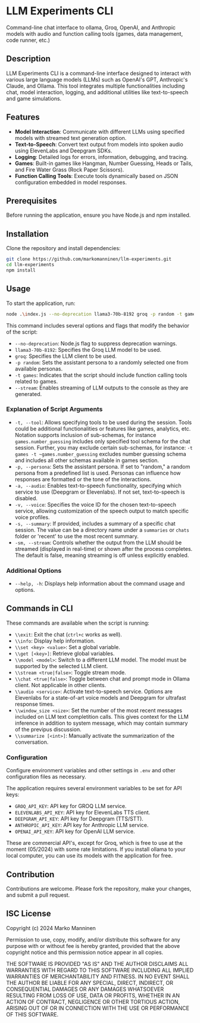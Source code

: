 # LLM Experiments CLI

Command-line chat interface to ollama, Groq, OpenAI, and Anthropic models with audio and function calling tools (games, data management, code runner, etc.)

## Description

LLM Experiments CLI is a command-line interface designed to interact with various large language models (LLMs) such as OpenAI's GPT, Anthropic's Claude, and Ollama. This tool integrates multiple functionalities including chat, model interaction, logging, and additional utilities like text-to-speech and game simulations.

## Features

- **Model Interaction**: Communicate with different LLMs using specified models with streamed text generation option.
- **Text-to-Speech**: Convert text output from models into spoken audio using ElevenLabs and Deepgram SDKs.
- **Logging**: Detailed logs for errors, information, debugging, and tracing.
- **Games**: Built-in games like Hangman, Number Guessing, Heads or Tails, and Fire Water Grass (Rock Paper Scissors).
- **Function Calling Tools**: Execute tools dynamically based on JSON configuration embedded in model responses.

## Prerequisites

Before running the application, ensure you have Node.js and npm installed.

## Installation

Clone the repository and install dependencies:

```bash
git clone https://github.com/markomanninen/llm-experiments.git
cd llm-experiments
npm install
```

## Usage

To start the application, run:

```bash
node .\index.js --no-deprecation llama3-70b-8192 groq -p random -t games --stream
```

This command includes several options and flags that modify the behavior of the script:

- `--no-deprecation`: Node.js flag to suppress deprecation warnings.
- `llama3-70b-8192`: Specifies the Groq LLM model to be used.
- `groq`: Specifies the LLM client to be used.
- `-p random`: Sets the assistant persona to a randomly selected one from available personas.
- `-t games`: Indicates that the script should include function calling tools related to games. 
- `--stream`: Enables streaming of LLM outputs to the console as they are generated.

### Explanation of Script Arguments

- `-t, --tool`: Allows specifying tools to be used during the session. Tools could be additional functionalities or features like games, analytics, etc. Notation supports inclusion of sub-schemas, for instance `games.number_guessing` includes only specified tool schema for the chat session. Further, you may exclude certain sub-schemas, for instance: `-t games -t ~games.number_guessing` excludes number guessing schema and includes all other schemas available in games section.
- `-p, --persona`: Sets the assistant persona. If set to "random," a random persona from a predefined list is used. Personas can influence how responses are formatted or the tone of the interactions.
- `-a, --audio`: Enables text-to-speech functionality, specifying which service to use (Deepgram or Elevenlabs). If not set, text-to-speech is disabled.
- `-v, --voice`: Specifies the voice ID for the chosen text-to-speech service, allowing customization of the speech output to match specific voice profiles.
- `-s, --summary`: If provided, includes a summary of a specific chat session. The value can be a directory name under a `summaries` or `chats` folder or 'recent' to use the most recent summary.
- `-sm, --stream`: Controls whether the output from the LLM should be streamed (displayed in real-time) or shown after the process completes. The default is false, meaning streaming is off unless explicitly enabled.

### Additional Options

- `--help, -h`: Displays help information about the command usage and options.


## Commands in CLI

These commands are available when the script is running:

- `\\exit`: Exit the chat (`ctrl+c` works as well).
- `\\info`: Display help information.
- `\\set <key> <value>`: Set a global variable.
- `\\get [<key>]`: Retrieve global variables.
- `\\model <model>`: Switch to a different LLM model. The model must be supported by the selected LLM client.
- `\\stream <true|false>`: Toggle stream mode.
- `\\chat <true|false>`: Toggle between chat and prompt mode in Ollama client. Not applicable in other clients.
- `\\audio <service>`: Activate text-to-speech service. Options are Elevenlabs for a state-of-art voice models and Deepgram for ultrafast response times.
- `\\window_size <size>`: Set the number of the most recent messages included on LLM text completition calls. This gives context for the LLM inference in addition to system message, which may contain summary of the previpus discussion.
- `\\summarize [<int>]`: Manually activate the summarization of the conversation.

### Configuration

Configure environment variables and other settings in `.env` and other configuration files as necessary.

 The application requires several environment variables to be set for API keys:

- `GROQ_API_KEY`: API key for GROQ LLM service.
- `ELEVENLABS_API_KEY`: API key for ElevenLabs TTS client.
- `DEEPGRAM_API_KEY`: API key for Deepgram (TTS/STT).
- `ANTHROPIC_API_KEY`: API key for Anthropic LLM service.
- `OPENAI_API_KEY`: API key for OpenAI LLM service.

These are commercial API's, except for Groq, which is free to use at the moment (05/2024) with some rate limitations. If you install ollama to your local computer, you can use its models with the application for free.

## Contribution

Contributions are welcome. Please fork the repository, make your changes, and submit a pull request.

## ISC License

Copyright (c) 2024 Marko Manninen

Permission to use, copy, modify, and/or distribute this software for any
purpose with or without fee is hereby granted, provided that the above
copyright notice and this permission notice appear in all copies.

THE SOFTWARE IS PROVIDED "AS IS" AND THE AUTHOR DISCLAIMS ALL WARRANTIES WITH
REGARD TO THIS SOFTWARE INCLUDING ALL IMPLIED WARRANTIES OF MERCHANTABILITY
AND FITNESS. IN NO EVENT SHALL THE AUTHOR BE LIABLE FOR ANY SPECIAL, DIRECT,
INDIRECT, OR CONSEQUENTIAL DAMAGES OR ANY DAMAGES WHATSOEVER RESULTING FROM
LOSS OF USE, DATA OR PROFITS, WHETHER IN AN ACTION OF CONTRACT, NEGLIGENCE OR
OTHER TORTIOUS ACTION, ARISING OUT OF OR IN CONNECTION WITH THE USE OR
PERFORMANCE OF THIS SOFTWARE.
